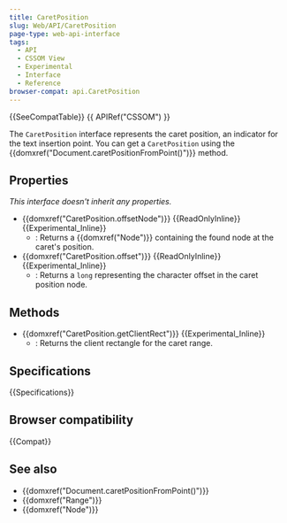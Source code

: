 ```yaml
---
title: CaretPosition
slug: Web/API/CaretPosition
page-type: web-api-interface
tags:
  - API
  - CSSOM View
  - Experimental
  - Interface
  - Reference
browser-compat: api.CaretPosition
---
```


{{SeeCompatTable}} {{ APIRef("CSSOM") }}

The `CaretPosition` interface represents the caret position, an indicator for the text insertion point. You can get a `CaretPosition` using the {{domxref("Document.caretPositionFromPoint()")}} method.

## Properties

_This interface doesn't inherit any properties._

- {{domxref("CaretPosition.offsetNode")}} {{ReadOnlyInline}} {{Experimental_Inline}}
  - : Returns a {{domxref("Node")}} containing the found node at the caret's position.
- {{domxref("CaretPosition.offset")}} {{ReadOnlyInline}} {{Experimental_Inline}}
  - : Returns a `long` representing the character offset in the caret position node.

## Methods

- {{domxref("CaretPosition.getClientRect")}} {{Experimental_Inline}}
  - : Returns the client rectangle for the caret range.

## Specifications

{{Specifications}}

## Browser compatibility

{{Compat}}

## See also

- {{domxref("Document.caretPositionFromPoint()")}}
- {{domxref("Range")}}
- {{domxref("Node")}}
